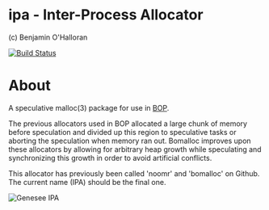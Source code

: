 ipa - Inter-Process Allocator
========

(c) Benjamin O'Halloran

[![Build Status](https://travis-ci.org/benohalloran/ipa.svg?branch=master)](https://travis-ci.org/benohalloran/ipa)

# About

A speculative malloc(3) package for use in [BOP](https://github.com/bop-langs/cbop).

The previous allocators used in BOP allocated a large chunk of memory before
speculation and
divided up this region to speculative tasks or aborting the speculation
when memory ran out.
Bomalloc improves upon these allocators by allowing for arbitrary heap growth while
speculating and synchronizing this growth in order to avoid artificial conflicts.


This allocator has previously been called 'noomr' and 'bomalloc' on Github. 
The current name (IPA) should be the final one.

![Genesee IPA](http://www.geneseebeer.com/images/details/logos/ipa.svg)
